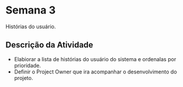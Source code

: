 # Semana 3

Histórias do usuário.

## Descrição da Atividade

* Elabiorar a lista de histórias do usuário do sistema e ordenalas por prioridade.
* Definir o Project Owner que ira acompanhar o desenvolvimento do projeto.
